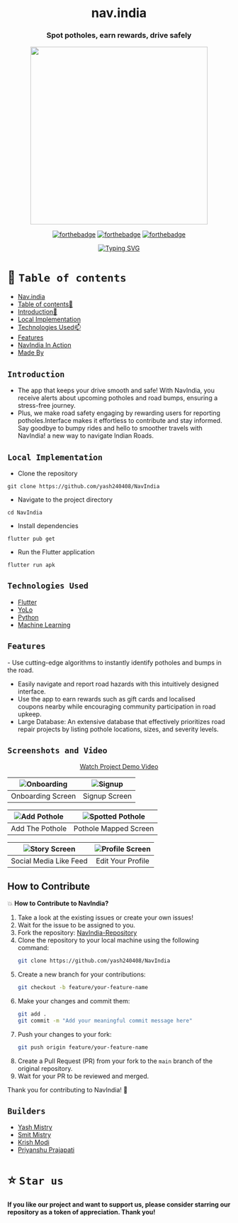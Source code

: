  <div align="center"> 

# nav.india


 ### Spot potholes, earn rewards, drive safely






<p align="center">
<img  width="400" height="400" src="">
</p>

  
[![forthebadge](https://forthebadge.com/images/badges/built-by-developers.svg)](https://github.com/yash240408/NavIndia) 
[![forthebadge](https://forthebadge.com/images/badges/built-with-love.svg)](https://www.python.org/) 
[![forthebadge](https://forthebadge.com/images/badges/powered-by-coffee.svg)](https://github.com/yash240408/NavIndia)
  
 [![Typing SVG](https://readme-typing-svg.demolab.com?font=QUARTZO+&pause=1000&color=F72288&width=435&lines=Built+for+Hack+-+It+-+Sapiens+2024)](https://git.io/typing-svg)
 
 
</div>


# 🧭 `Table of contents`

- [Nav.india](#nav-.-india)
- [Table of contents🧭 ](#Table-of-contents)
- [Introduction🚀](#Introduction)
- [Local Implementation](#Local-Implementation)
- [Technologies Used📫](#Technologies-Used)
- [Features](#Features)
- [NavIndia In Action](#Screenshots-and-Video)
- [Made By](#Builders)





## `Introduction`
<!--- <div align="center">
<img  width="100" height="120" align="center" src="https://user-images.githubusercontent.com/110530263/225117486-588eb822-df15-44c5-aa77-d6a955fa9002.png">
 </div> --->
 
- The app that keeps your drive smooth and safe! With NavIndia, you receive  alerts about upcoming potholes and road bumps, ensuring a stress-free journey.
- Plus, we make road safety engaging by rewarding users for reporting potholes.Interface makes it effortless to contribute and stay informed. Say goodbye to bumpy rides and hello to smoother travels with NavIndia! a new way to navigate Indian Roads.


## `Local Implementation`
- Clone the repository

```
git clone https://github.com/yash240408/NavIndia
```

- Navigate to the project directory
```
cd NavIndia
```
- Install dependencies
```
flutter pub get 
```

- Run the Flutter application
```
flutter run apk
```


## `Technologies Used`
- [Flutter](https://flutter.dev/)
- [YoLo](https://pjreddie.com/darknet/yolo/)
- [Python](https://docs.python.org/3/)
- [Machine Learning](https://ml-cheatsheet.readthedocs.io/en/latest/)


## `Features`

- Use cutting-edge algorithms to instantly identify potholes and bumps in the road.
- Easily navigate and report road hazards with this intuitively designed interface.
- Use the app to earn rewards such as gift cards and localised coupons nearby while encouraging community participation in road upkeep.
- Large Database: An extensive database that effectively prioritizes road repair projects by listing pothole locations, sizes, and severity levels.

## `Screenshots and Video` 

<div align=center">
  <p align="center"><a href="link_here">Watch Project Demo Video</a></p>
</div>








| ![Onboarding](image_1_onboarding) | ![Signup](image_2_signup) |
|:---:|:---:|
|Onboarding Screen | Signup Screen |

| ![Add Pothole](image_3_pothole_add) | ![Spotted Pothole](image_4_homescreen) |
|:---:|:---:|
|Add The Pothole | Pothole Mapped Screen |


| ![Story Screen](image_5_profile) |  ![Profile Screen](image_6_profile)
|:---:|:---:|
| Social Media Like Feed |Edit Your Profile |









## How to Contribute
💥 **How to Contribute to NavIndia?**

1. Take a look at the existing issues or create your own issues!
2. Wait for the issue to be assigned to you.
3. Fork the repository: [NavIndia-Repository](https://github.com/yash240408/NavIndia)
4. Clone the repository to your local machine using the following command:
    ```bash
    git clone https://github.com/yash240408/NavIndia
    ```
5. Create a new branch for your contributions:
    ```bash
    git checkout -b feature/your-feature-name
    ```
6. Make your changes and commit them:
    ```bash
    git add .
    git commit -m "Add your meaningful commit message here"
    ```
7. Push your changes to your fork:
    ```bash
    git push origin feature/your-feature-name
    ```
8. Create a Pull Request (PR) from your fork to the `main` branch of the original repository.
9. Wait for your PR to be reviewed and merged.

Thank you for contributing to NavIndia! 🌟

## `Builders`

* [Yash Mistry](https://github.com/yash240408)
* [Smit Mistry](https://github.com/SmitM1)
* [Krish Modi](mailto://krishkhatri83@gmail.com)
* [Priyanshu Prajapati](https://github.com/priyanshu7124)



# ⭐️ `Star us`
**If you like our project and want to support us, please consider starring our repository as a token of appreciation. Thank you!**
